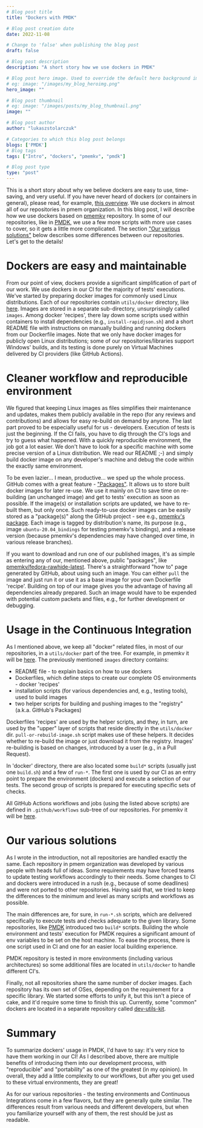 ```yaml
---
# Blog post title
title: "Dockers with PMDK"

# Blog post creation date
date: 2022-11-08

# Change to 'false' when publishing the blog post
draft: false

# Blog post description
description: "A short story how we use dockers in PMDK"

# Blog post hero image. Used to override the default hero background image.
# eg: image: "/images/my_blog_heroimg.png"
hero_image: ""

# Blog post thumbnail
# eg: image: "/images/posts/my_blog_thumbnail.png"
image: ""

# Blog post author
author: "lukaszstolarczuk"

# Categories to which this blog post belongs
blogs: ['PMDK']
# Blog tags
tags: ["Intro", "dockers", "pmemkv", "pmdk"]

# Blog post type
type: "post"
---
```


This is a short story about why we believe dockers are easy to use, time-saving, and very
useful. If you have never heard of dockers (or containers in general), please read, for example,
[this overview](https://docs.docker.com/get-started/overview/). We use dockers in almost
all of our repositories in pmem organization. In this blog post, I will describe
how we use dockers based on [pmemkv](https://github.com/pmem/pmemkv) repository.
In some of our repositories, like in [PMDK](https://github.com/pmem/pmdk), we use a few
more scripts with more use cases to cover, so it gets a little more complicated.
The section ["Our various solutions"](#our-various-solutions) below describes some
differences between our repositories. Let's get to the details!

# Dockers are easy and maintainable

From our point of view, dockers provide a significant simplification of part of our work.
We use dockers in our CI for the majority of tests' executions. We've started by preparing docker
images for commonly used Linux distributions. Each of our repositories contain `utils/docker`
directory, like [here](https://github.com/pmem/pmemkv/tree/master/utils/docker). Images are stored
in a separate sub-directory, unsurprisingly called `images`. Among docker 'recipes', there lay down some
scripts used within containers to install dependencies (e.g., `install-rapidjson.sh`) and a short
README file with instructions on manually building and running dockers from our Dockerfile images.
Note that we only have docker images for publicly open Linux distributions; some of our
repositories/libraries support Windows' builds, and its testing is done purely on Virtual Machines
delivered by CI providers (like GitHub Actions).

# Cleaner workflow and reproducible environment

We figured that keeping Linux images as files simplifies their maintenance and updates, makes them
publicly available in the repo (for any reviews and contributions) and allows for easy re-build on
demand by anyone. The last part proved to be especially useful for us - developers. Execution of tests
is just the beginning. If the CI fails, you have to dig through the CI's logs and try to guess what
happened. With a quickly reproducible environment, the job got a lot easier. We don't have to look
for a specific machine with some precise version of a Linux distribution. We read our README ;-)
and simply build docker image on any developer's machine and debug the code within the exactly
same environment.

To be even lazier... I mean, productive... we sped up the whole process. GitHub comes with a great
feature - ["Packages"](https://github.com/features/packages). It allows us to store built docker
images for later re-use. We use it mainly on CI to save time on re-building (an unchanged image) and
get to tests' execution as soon as possible. If the image(s) or installation scripts are updated,
we have to re-built them, but only once. Such ready-to-use docker images can be easily stored as
a "package(s)" along the GitHub project - see e.g.,
[pmemkv's package](https://github.com/pmem/pmemkv/pkgs/container/pmemkv). Each image is tagged
by distribution's name, its purpose (e.g., image `ubuntu-20.04_bindings` for testing
pmemkv's bindings), and a release version (because pmemkv's dependencies may have changed
over time, in various release branches).

If you want to download and run one of our published images, it's as simple as
entering any of our, mentioned above, public "packages", like
[pmemkv/fedora-rawhide-latest](https://github.com/pmem/pmemkv/pkgs/container/pmemkv/39805418?tag=fedora-rawhide-latest).
There's a straightforward "how to" page generated by GitHub, about using such an image. You can
either `pull` the image and just run it or use it as a base image for your own Dockerfile 'recipe'.
Building on top of our image gives you the advantage of having all dependencies already prepared.
Such an image would have to be expended with potential custom packets and files, e.g., for further
development or debugging.

# Usage in the Continuous Integration

As I mentioned above, we keep all "docker" related files, in most of our repositories,
in a `utils/docker` part of the tree. For example, in pmemkv it will be
[here](https://github.com/pmem/pmemkv/tree/master/utils/docker).
The previously mentioned `images` directory contains:
* README file - to explain basics on how to use dockers
* Dockerfiles, which define steps to create our complete OS environments - docker 'recipes'
* installation scripts (for various dependencies and, e.g., testing tools), used to build images
* two helper scripts for building and pushing images to the "registry" (a.k.a. GitHub's Packages)

Dockerfiles 'recipes' are used by the helper scripts, and they, in turn, are used by the
"upper" layer of scripts that reside directly in the `utils/docker` dir. `pull-or-rebuild-image.sh`
script makes use of these helpers. It decides whether to re-build the image or just download it
from the registry. Images' re-building is based on changes, introduced by a user (e.g., in
a Pull Request).

In 'docker' directory, there are also located some `build*` scripts (usually just one `build.sh`)
and a few of `run-*`. The first one is used by our CI as an entry point to prepare the environment
(dockers) and execute a selection of our tests. The second group of scripts is prepared for executing
specific sets of checks.

All GitHub Actions workflows and jobs (using the listed above scripts) are defined in
`.github/workflows` sub-tree of our repositories. For pmemkv it will be
[here](https://github.com/pmem/pmemkv/tree/master/.github/workflows).

# Our various solutions

As I wrote in the introduction, not all repositories are handled exactly the same. Each repository
in pmem organization was developed by various people with heads full of ideas. Some requirements may
have forced teams to update testing workflows accordingly to their needs. Some changes to CI and
dockers were introduced in a rush (e.g., because of some deadlines) and were not ported to other
repositories. Having said that, we tried to keep the differences to the minimum and level as many
scripts and workflows as possible.

The main differences are, for sure, in `run-*.sh` scripts, which are delivered specifically to
execute tests and checks adequate to the given library. Some repositories, like
[PMDK](https://github.com/pmem/pmdk/tree/master/utils/docker) introduced two `build*` scripts.
Building the whole environment and tests' execution for PMDK requires a significant amount of env
variables to be set on the host machine. To ease the process, there is one script used in CI and
one for an easier local building experience.

PMDK repository is tested in more environments (including various architectures) so some additional
files are located in `utils/docker` to handle different CI's.

Finally, not all repositories share the same number of docker images. Each repository has its own
set of OSes, depending on the requirement for a specific library. We started some efforts
to unify it, but this isn't a piece of cake, and it'd require some time to finish this up.
Currently, some "common" dockers are located in a separate repository called
[dev-utils-kit](https://github.com/pmem/dev-utils-kit).

# Summary

To summarize dockers' usage in PMDK, I'd have to say: it's very nice to have them
working in our CI! As I described above, there are multiple benefits of introducing them
into our development process, with "reproducible" and "portability" as one of the greatest
(in my opinion). In overall, they add a little complexity to our workflows, but after
you get used to these virtual environments, they are great!

As for our various repositories - the testing environments and Continuous Integrations
come in a few flavors, but they are generally quite similar. The differences result from
various needs and different developers, but when you familiarize yourself with any of them,
the rest should be just as readable.
